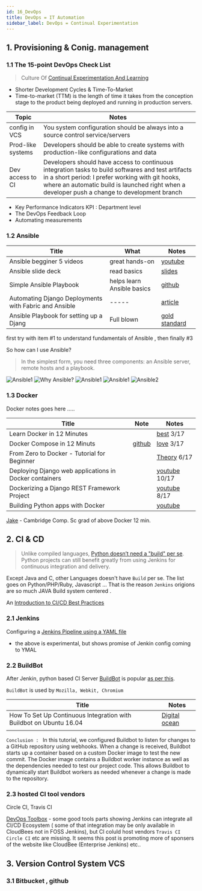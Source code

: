 ```yaml
---
id: 16_DevOps
title: DevOps = IT Automation
sidebar_label: DevOps = Continual Experimentation
---
```



## 1. Provisioning & Conig. management

### 1.1 The 15-point DevOps Check List

> Culture Of [Continual Experimentation And Learning](https://medium.com/devopslinks/the-15-point-devops-check-list-8cd2afb4a448)

- Shorter Development Cycles & Time-To-Market
- Time-to-market (TTM) is the length of time it takes from the conception stage to the product being deployed and running in production servers.
 
| Topic           | Notes | 
| --------------- | ------|
| config in VCS | You system configuration should be always into a source control service/servers| 
| Prod-like systems | Developers should be able to create systems with production-like configurations and data| 
| Dev access to CI | Developers should have access to continuous integration tasks to build softwares and test artifacts in a short period: I prefer working with git hooks, where an automatic build is launched right when a developer push a change to development branch| 

- Key Performance Indicators KPI : Department level
- The DevOps Feedback Loop
- Automating measurements

### 1.2 Ansible


| Title | What | Notes | 
| ------- | -----| ----  | 
| Ansible begginer 5 videos| great hands-on | [youtube](https://www.youtube.com/channel/UCLLumGsi1QboyiFIJf8a-0w)
| Ansible slide deck | read  basics | [slides](https://www.slideshare.net/GulcinYildirim/managing-postgresql-with-ansible-fosdem-pgday-2016)
| Simple Ansible Playbook | helps learn Ansible basics | [github](https://github.com/myarik/django-ansible-setup)   | 
| Automating Django Deployments with Fabric and Ansible | -----| [article](https://realpython.com/automating-django-deployments-with-fabric-and-ansible/)
| Ansible Playbook for setting up a Djang | Full blown| [gold standard](https://github.com/jcalazan/ansible-django-stack)  | 

first try with item #1 to understand fundamentals of Ansible , then finally #3

So how can I use Ansible?
> In the simplest form, you need three components: an Ansible server, remote hosts and a playbook.

![Ansible1](/docs/assets/Ansible-with-IT.jpg)
![Why Ansible?](/docs/assets/why-ansible.jpg)
![Ansible1](/docs/assets/Ansible-BBlocks.png)
![Ansible1](/docs/assets/Ansible1.png)
![Ansible2](/docs/assets/Ansible2.png)


### 1.3 Docker

Docker notes goes here .....

| Title   |  Note  | Notes | 
| ------- |  ----  | ------ |
|Learn Docker in 12 Minutes | | [best](https://www.youtube.com/watch?v=YFl2mCHdv24&t=366s) 3/17|
|Docker Compose in 12 Minuts |[github](https://github.com/jakewright/tutorials/tree/master/docker/02-docker-compose) | [love](https://www.youtube.com/watch?v=Qw9zlE3t8Ko) 3/17|
|From Zero to Docker - Tutorial for Beginner | | [Theory](https://www.youtube.com/watch?v=JprTjTViaEA&t=139s) 6/17 |
|Deploying Django web applications in Docker containers | | [youtube](https://www.youtube.com/watch?v=T2hooQzvurQ) 10/17 |
|Dockerizing a Django REST Framework Project | |  [youtube](https://www.youtube.com/watch?v=Y_rh-VeC_j4) 8/17 |
|Building Python apps with Docker | |[youtube](https://www.youtube.com/watch?v=VhabrYF1nms&t=20s)|

[Jake](https://www.youtube.com/watch?v=AMqkTIs-ngQ) - Cambridge Comp. Sc grad of above Docker 12 min.

## 2. CI & CD

> Unlike compiled languages, [Python doesn’t need a "build" per se](https://jenkins.io/solutions/python/). 
Python projects can still benefit greatly from using Jenkins for continuous integration and delivery.


Except Java and C, other Languages doesn't have `Build` per se. The list goes on Python/PHP/Ruby, Javascript ... That is the reason `Jenkins` origions are so much JAVA Build system centered .
 
An [Introduction to CI/CD Best Practices](https://www.digitalocean.com/community/tutorials/an-introduction-to-ci-cd-best-practices)
 
### 2.1 Jenkins

Configuring a [Jenkins Pipeline using a YAML file ](https://jenkins.io/blog/2018/04/25/configuring-jenkins-pipeline-with-yaml-file/)
 - the above is experimental, but shows promise of Jenkin config coming to YMAL 


### 2.2 BuildBot

After Jenkin, python based CI Server [BuildBot]() is popular [as per this](https://blog.taiga.io/6-excellent-continuous-integration-tools.html).

`BuildBot` is used by `Mozilla, Webkit, Chromium`

| Title   |  Notes | 
| ------- |  ----  | 
| How To Set Up Continuous Integration with Buildbot on Ubuntu 16.04 | [Digital ocean](https://www.digitalocean.com/community/tutorials/how-to-set-up-continuous-integration-with-buildbot-on-ubuntu-16-04) |
| | |

`Conclusion : `
In this tutorial, we configured Buildbot to listen for changes to a GitHub repository using webhooks. When a change is received, Buildbot starts up a container based on a custom Docker image to test the new commit. The Docker image contains a Buildbot worker instance as well as the dependencies needed to test our project code. This allows Buildbot to dynamically start Buildbot workers as needed whenever a change is made to the repository.
 
  
### 2.3 hosted CI tool vendors 
  Circle CI, Travis CI 


[DevOps Toolbox](https://hostadvice.com/blog/devops-toolbox-jenkins-ansible-chef-puppet-vagrant-saltstack/) - some good tools parts showing Jenkins can integrate all CI/CD Ecosystem ( some of that integration may be only available in CloudBees not in FOSS Jenkins), but CI coluld host vendors `Travis CI` `Circle CI` etc are 
missing. It seems this post is promoting more of sponsers of the website like CloudBee (Enterprise Jenkins) etc..


## 3. Version Control System VCS

### 3.1 Bitbucket , github